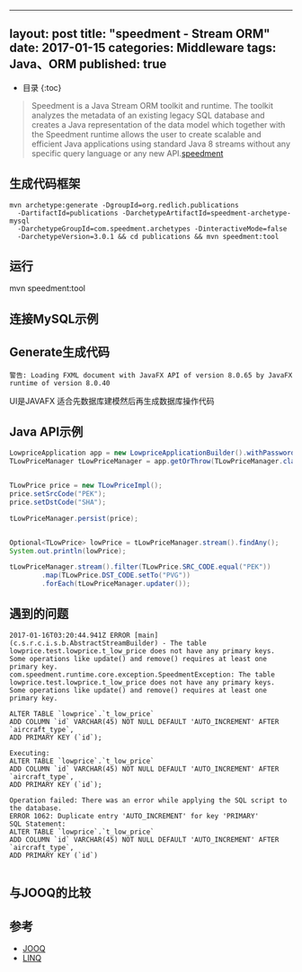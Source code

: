

---
layout: post
title:  "speedment - Stream ORM"
date: 2017-01-15
categories: Middleware
tags: Java、ORM
published: true
---
* 目录
{:toc}

> Speedment is a Java Stream ORM toolkit and runtime. The toolkit analyzes the metadata of an existing legacy SQL database and creates a Java representation of the data model which together with the Speedment runtime allows the user to create scalable and efficient Java applications using standard Java 8 streams without any specific query language or any new API.[speedment](https://github.com/speedment/speedment)

## 生成代码框架

```plain
mvn archetype:generate -DgroupId=org.redlich.publications
  -DartifactId=publications -DarchetypeArtifactId=speedment-archetype-mysql
  -DarchetypeGroupId=com.speedment.archetypes -DinteractiveMode=false
  -DarchetypeVersion=3.0.1 && cd publications && mvn speedment:tool
```

## 运行
mvn speedment:tool

## 连接MySQL示例

## Generate生成代码

```plain
警告: Loading FXML document with JavaFX API of version 8.0.65 by JavaFX runtime of version 8.0.40
```

UI是JAVAFX 适合先数据库建模然后再生成数据库操作代码

## Java API示例

```java
LowpriceApplication app = new LowpriceApplicationBuilder().withPassword("321").build();
TLowPriceManager tLowPriceManager = app.getOrThrow(TLowPriceManager.class);


TLowPrice price = new TLowPriceImpl();
price.setSrcCode("PEK");
price.setDstCode("SHA");

tLowPriceManager.persist(price);


Optional<TLowPrice> lowPrice = tLowPriceManager.stream().findAny();
System.out.println(lowPrice);

tLowPriceManager.stream().filter(TLowPrice.SRC_CODE.equal("PEK"))
        .map(TLowPrice.DST_CODE.setTo("PVG"))
        .forEach(tLowPriceManager.updater());
```

## 遇到的问题
```plain
2017-01-16T03:20:44.941Z ERROR [main] (c.s.r.c.i.s.b.AbstractStreamBuilder) - The table lowprice.test.lowprice.t_low_price does not have any primary keys. Some operations like update() and remove() requires at least one primary key.
com.speedment.runtime.core.exception.SpeedmentException: The table lowprice.test.lowprice.t_low_price does not have any primary keys. Some operations like update() and remove() requires at least one primary key.
```
```plain
ALTER TABLE `lowprice`.`t_low_price`
ADD COLUMN `id` VARCHAR(45) NOT NULL DEFAULT 'AUTO_INCREMENT' AFTER `aircraft_type`,
ADD PRIMARY KEY (`id`);

Executing:
ALTER TABLE `lowprice`.`t_low_price`
ADD COLUMN `id` VARCHAR(45) NOT NULL DEFAULT 'AUTO_INCREMENT' AFTER `aircraft_type`,
ADD PRIMARY KEY (`id`);

Operation failed: There was an error while applying the SQL script to the database.
ERROR 1062: Duplicate entry 'AUTO_INCREMENT' for key 'PRIMARY'
SQL Statement:
ALTER TABLE `lowprice`.`t_low_price`
ADD COLUMN `id` VARCHAR(45) NOT NULL DEFAULT 'AUTO_INCREMENT' AFTER `aircraft_type`,
ADD PRIMARY KEY (`id`)


```

## 与JOOQ的比较

## 参考
- [JOOQ](https://amao12580.github.io/post/2016/04/JOOQ-from-entry-to-improve/)
- [LINQ](https://msdn.microsoft.com/zh-cn/library/bb397676.aspx)
